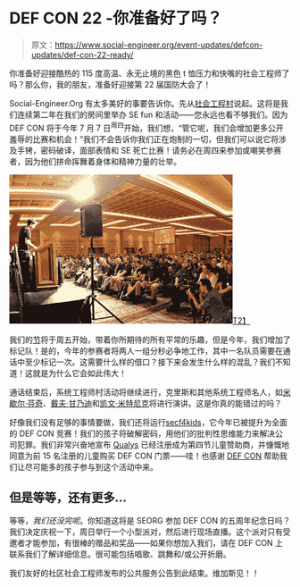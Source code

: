 # DEF CON 22 -你准备好了吗？

> 原文：<https://www.social-engineer.org/event-updates/defcon-updates/def-con-22-ready/>

你准备好迎接酷热的 115 度高温、永无止境的黑色 t 恤压力和快嘴的社会工程师了吗？那么你，我的朋友，准备好迎接第 22 届国防大会了！

Social-Engineer.Org 有太多美好的事要告诉你。先从[社会工程村](https://www.social-engineer.org/social_engineer_village/)说起。这将是我们连续第二年在我们的房间里举办 SE fun 和活动——您永远也看不够我们。因为 DEF CON 将于今年 7 月 7 日<sup>周四</sup>开始，我们想，“管它呢，我们会增加更多公开羞辱的比赛和机会！”我们不会告诉你我们正在炮制的一切，但我们可以说它将涉及手铐，密码破译，面部表情和 SE 死亡比赛！请务必在周四来参加或嘲笑参赛者，因为他们拼命挥舞着身体和精神力量的壮举。

[![DEF-CON-20-Hacking-Conference-Pictures-from-Viss-Closing-Ceremonies](img/482e78742431f439eef66d60af286733.png)T2】](https://www.social-engineer.org/social-engineering/def-con-22-ready/attachment/def-con-20-hacking-conference-pictures-from-viss-closing-ceremonies-2/)

我们的[节](https://www.social-engineer.org/ctf/def-con-22-sectf-registration-rules/)将于周五开始，带着你所期待的所有平常的乐趣，但是今年，我们增加了标记队！是的，今年的参赛者将两人一组分秒必争地工作，其中一名队员需要在通话中至少标记一次。这需要什么样的借口？接下来会发生什么样的混乱？我们不知道！这就是为什么它会如此伟大！

通话结束后，系统工程师村活动将继续进行，克里斯和其他系统工程师名人，如[米歇尔·芬奇](ocial-engineer.com/about/)、[戴夫·甘乃迪](https://www.trustedsec.com)和[凯文·米特尼克](http://mitnicksecurity.com)将进行演讲。这是你真的能错过的吗？

好像我们没有足够的事情要做，我们还将运行[secf4kids](https://www.social-engineer.org/ctf/def-con-22-sectf4kids-rules-regulations/)，它今年已被提升为全面的 DEF CON 竞赛！我们的孩子将破解密码，用他们的批判性思维能力来解决公司犯罪。我们非常兴奋地宣布 [Qualys](https://www.qualys.com) 已经注册成为第四节儿童赞助商，并慷慨地同意为前 15 名注册的儿童购买 DEF CON 门票——哇！也感谢 [DEF CON](https://www.defcon.org) 帮助我们让尽可能多的孩子参与到这个活动中来。

## 但是等等，还有更多…

等等，*我们还没完呢*。你知道这将是 SEORG 参加 DEF CON 的五周年纪念日吗？我们决定庆祝一下，周日举行一个小型派对，然后进行现场直播。这个派对只有受邀者才能参加，有很棒的赠品和奖品——如果你想加入我们，请在 DEF CON 上联系我们了解详细信息。很可能包括唱歌、跳舞和/或公开折磨。

我们友好的社区社会工程师发布的公共服务公告到此结束。维加斯见！！